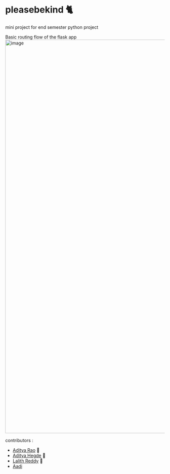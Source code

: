 # pleasebekind 🐈
mini project for end semester python project

Basic routing flow of the flask app
<img width="1246" alt="image" src="https://github.com/bwaklog/pleasebekind/assets/91192289/d75cdb26-6e85-49f9-9095-095c72639d85">


contributors :
- [Aditya Rao](https://github.com/AdiXgit) 👋
- [Aditya Hegde](https://bwaklog.github.io) 👋
- [Lalith Reddy](https://github.com/Lalith2907) 👋
- [Aadi]()
